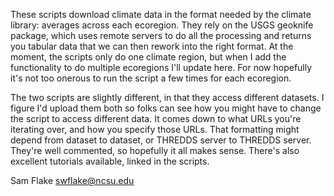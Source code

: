 These scripts download climate data in the format needed by the climate library: averages across each ecoregion. They rely on the USGS geoknife package, which uses remote servers to do all the processing and returns you tabular data that we can then rework into the right format. At the moment, the scripts only do one climate region, but when I add the functionality to do multiple ecoregions I'll update here. For now hopefully it's not too onerous to run the script a few times for each ecoregion.

The two scripts are slightly different, in that they access different datasets. I figure I'd upload them both so folks can see how you might have to change the script to access different data. It comes down to what URLs you're iterating over, and how you specify those URLs. That formatting might depend from dataset to dataset, or THREDDS server to THREDDS server. They're well commented, so hopefully it all makes sense. There's also excellent tutorials available, linked in the scripts.

Sam Flake
swflake@ncsu.edu
